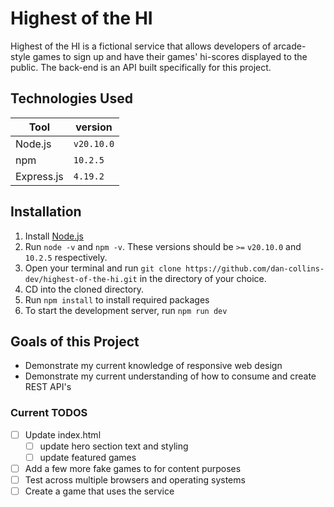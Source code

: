 # Highest of the HI
Highest of the HI is a fictional service that allows developers of arcade-style games to sign up and have their games' hi-scores displayed to the public. The back-end is an API built specifically for this project.

## Technologies Used
| Tool       |  version  |
|------------|-----------|
| Node.js    | `v20.10.0`|
|  npm       | `10.2.5`  |
| Express.js |  `4.19.2` |

## Installation
1. Install [Node.js](https://nodejs.org/en)
2. Run `node -v` and `npm -v`. These versions should be `>=` `v20.10.0` and `10.2.5` respectively.
3. Open your terminal and run `git clone https://github.com/dan-collins-dev/highest-of-the-hi.git` in the directory of your choice.
4. CD into the cloned directory.
5. Run `npm install` to install required packages
6. To start the development server, run `npm run dev`

## Goals of this Project
- Demonstrate my current knowledge of responsive web design
- Demonstrate my current understanding of how to consume and create REST API's

### Current TODOS
- [ ] Update index.html
    - [ ] update hero section text and styling
    - [ ] update featured games
- [ ] Add a few more fake games to for content purposes 
- [ ] Test across multiple browsers and operating systems
- [ ] Create a game that uses the service